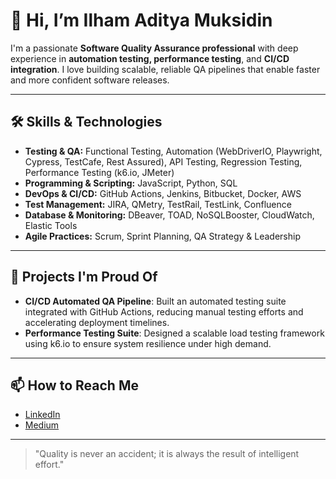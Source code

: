 # 👋 Hi, I’m Ilham Aditya Muksidin

I'm a passionate **Software Quality Assurance professional** with deep experience in **automation testing, performance testing**, and **CI/CD integration**. I love building scalable, reliable QA pipelines that enable faster and more confident software releases.

---

## 🛠 Skills & Technologies

- **Testing & QA:** Functional Testing, Automation (WebDriverIO, Playwright, Cypress, TestCafe, Rest Assured), API Testing, Regression Testing, Performance Testing (k6.io, JMeter)
- **Programming & Scripting:** JavaScript, Python, SQL
- **DevOps & CI/CD:** GitHub Actions, Jenkins, Bitbucket, Docker, AWS
- **Test Management:** JIRA, QMetry, TestRail, TestLink, Confluence
- **Database & Monitoring:** DBeaver, TOAD, NoSQLBooster, CloudWatch, Elastic Tools
- **Agile Practices:** Scrum, Sprint Planning, QA Strategy & Leadership

---

## 🚀 Projects I'm Proud Of

- **CI/CD Automated QA Pipeline**: Built an automated testing suite integrated with GitHub Actions, reducing manual testing efforts and accelerating deployment timelines.
- **Performance Testing Suite**: Designed a scalable load testing framework using k6.io to ensure system resilience under high demand.

---

## 📫 How to Reach Me

- [LinkedIn](https://www.linkedin.com/in/ilham-aditya-muksidin-53451563)
- [Medium](https://medium.com/@muxsdn)

---

> "Quality is never an accident; it is always the result of intelligent effort."

<!---
ilhamaditya/ilhamaditya is a ✨ special ✨ repository because its `README.md` (this file) appears on your GitHub profile.
You can click the Preview link to take a look at your changes.
--->
